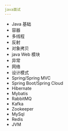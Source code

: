 ```yaml
---
java面试
---
```


* Java 基础
* 容器
* 多线程
* 反射
* 对象拷贝
* java Web 模块
* 异常
* 网络
* 设计模式
* Spring/Spring MVC
* Spring Boot/Spring Cloud
* Hibernate
* Mybatis
* RabbitMQ
* Kafka
* Zookeeper
* MySql
* Redis
* JVM 

